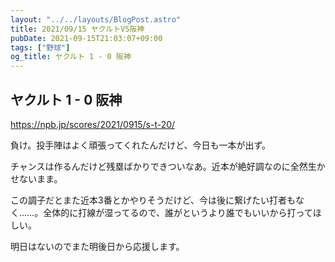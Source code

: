 ```yaml
---
layout: "../../layouts/BlogPost.astro"
title: 2021/09/15 ヤクルトVS阪神
pubDate: 2021-09-15T21:03:07+09:00
tags: ["野球"]
og_title: ヤクルト 1 - 0 阪神
---
```


## ヤクルト 1 - 0 阪神

https://npb.jp/scores/2021/0915/s-t-20/


負け。投手陣はよく頑張ってくれたんだけど、今日も一本が出ず。

チャンスは作るんだけど残塁ばかりできついなあ。近本が絶好調なのに全然生かせないまま。

この調子だとまた近本3番とかやりそうだけど、今は後に繋げたい打者もなく……。全体的に打線が湿ってるので、誰がというより誰でもいいから打ってほしい。

明日はないのでまた明後日から応援します。